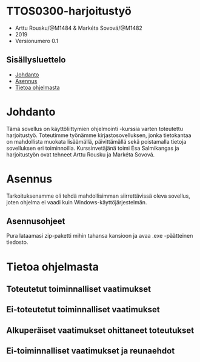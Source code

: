 # TTOS0300-harjoitustyö

* Arttu Rousku/@M1484 & Markéta Sovová/@M1482
* 2019 
* Versionumero 0.1

## Sisällysluettelo

* [Johdanto](#johdanto)
* [Asennus](#asennus)
* [Tietoa ohjelmasta](#tietoa-ohjelmasta)

# Johdanto

Tämä sovellus on käyttöliittymien ohjelmointi -kurssia varten toteutettu harjoitustyö. 
Toteutimme työnämme kirjastosovelluksen, jonka tietokantaa on mahdollista muokata lisäämällä, päivittämällä sekä poistamalla tietoja sovelluksen eri toiminnoilla.
Kurssinvetäjänä toimi Esa Salmikangas ja harjoitustyön ovat tehneet Arttu Rousku ja Markéta Sovová.

# Asennus

Tarkoituksenamme oli tehdä mahdollisimman siirrettävissä oleva sovellus, joten ohjelma ei vaadi kuin Windows-käyttöjärjestelmän.

## Asennusohjeet

Pura lataamasi zip-paketti mihin tahansa kansioon ja avaa .exe -päätteinen tiedosto.

# Tietoa ohjelmasta

## Toteutetut toiminnalliset vaatimukset



## Ei-toteutetut toiminnalliset vaatimukset

## Alkuperäiset vaatimukset ohittaneet toteutukset

## Ei-toiminnalliset vaatimukset ja reunaehdot

